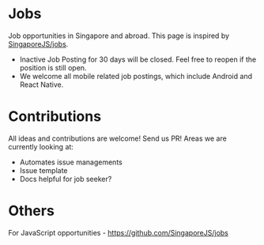 # Jobs

Job opportunities in Singapore and abroad. This page is inspired by [SingaporeJS/jobs](https://github.com/SingaporeJS/jobs).

- Inactive Job Posting for 30 days will be closed. Feel free to reopen if the position is still open.
- We welcome all mobile related job postings, which include Android and React Native.

# Contributions

All ideas and contributions are welcome! Send us PR! Areas we are currently looking at:

- Automates issue managements
- Issue template
- Docs helpful for job seeker?

# Others

For JavaScript opportunities - https://github.com/SingaporeJS/jobs
